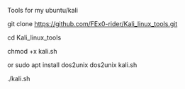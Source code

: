 Tools for my ubuntu/kali

git clone https://github.com/FEx0-rider/Kali_linux_tools.git

cd Kali_linux_tools

chmod +x kali.sh 

or sudo apt install dos2unix
dos2unix kali.sh


./kali.sh
